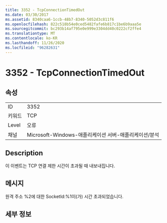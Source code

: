 ```yaml
---
title: 3352 - TcpConnectionTimedOut
ms.date: 03/30/2017
ms.assetid: 8340caa6-1ccb-48b7-8340-5052d3c811f6
ms.openlocfilehash: 822c518b54e0ced5482fafe6b817c1be6b9aaa5e
ms.sourcegitcommit: bc293b14af795e0e999e3304dd40c0222cf2ffe4
ms.translationtype: MT
ms.contentlocale: ko-KR
ms.lasthandoff: 11/26/2020
ms.locfileid: "96282631"
---
```

# <a name="3352---tcpconnectiontimedout"></a>3352 - TcpConnectionTimedOut

## <a name="properties"></a>속성  
  
|||  
|-|-|  
|ID|3352|  
|키워드|TCP|  
|Level|오류|  
|채널|Microsoft-Windows-애플리케이션 서버-애플리케이션/분석|  
  
## <a name="description"></a>Description  

 이 이벤트는 TCP 연결 제한 시간이 초과될 때 내보내집니다.  
  
## <a name="message"></a>메시지  

 원격 주소 %2에 대한 SocketId:%1이(가) 시간 초과되었습니다.  
  
## <a name="details"></a>세부 정보
